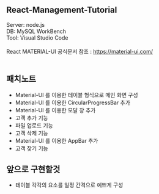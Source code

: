 ## React-Management-Tutorial
Server: node.js <br>
DB: MySQL WorkBench <br>
Tool: Visual Studio Code <br>
<br>
React MATERIAL-UI 공식문서 참조 : https://material-ui.com/
<br>
<br>
## 패치노트
- Material-UI 를 이용한 테이블 형식으로 메인 화면 구성
- Material-UI 를 이용한 CircularProgressBar 추가
- Material-UI 를 이용한 모달 창 추가
- 고객 추가 기능
- 파일 업로드 기능 
- 고객 삭제 기능 
- Material-UI 를 이용한 AppBar 추가
- 고객 찾기 기능

## 앞으로 구현할것
- 테이블 각각의 요소를 일정 간격으로 예쁘게 구성 
